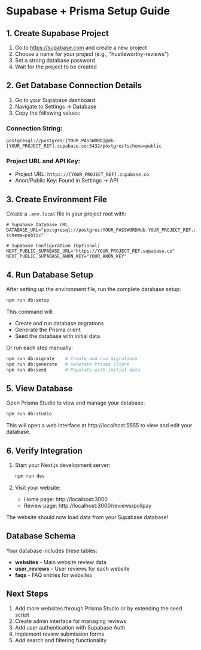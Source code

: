 # Supabase + Prisma Setup Guide

## 1. Create Supabase Project
1. Go to https://supabase.com and create a new project
2. Choose a name for your project (e.g., "hustleworthy-reviews")
3. Set a strong database password
4. Wait for the project to be created

## 2. Get Database Connection Details
1. Go to your Supabase dashboard
2. Navigate to Settings → Database
3. Copy the following values:

### Connection String:
```
postgresql://postgres:[YOUR_PASSWORD]@db.[YOUR_PROJECT_REF].supabase.co:5432/postgres?schema=public
```

### Project URL and API Key:
- Project URL: `https://[YOUR_PROJECT_REF].supabase.co`
- Anon/Public Key: Found in Settings → API

## 3. Create Environment File
Create a `.env.local` file in your project root with:

```env
# Supabase Database URL
DATABASE_URL="postgresql://postgres:YOUR_PASSWORD@db.YOUR_PROJECT_REF.supabase.co:5432/postgres?schema=public"

# Supabase Configuration (Optional)
NEXT_PUBLIC_SUPABASE_URL="https://YOUR_PROJECT_REF.supabase.co"
NEXT_PUBLIC_SUPABASE_ANON_KEY="YOUR_ANON_KEY"
```

## 4. Run Database Setup
After setting up the environment file, run the complete database setup:

```bash
npm run db:setup
```

This command will:
- Create and run database migrations
- Generate the Prisma client
- Seed the database with initial data

Or run each step manually:
```bash
npm run db:migrate    # Create and run migrations
npm run db:generate   # Generate Prisma client  
npm run db:seed       # Populate with initial data
```

## 5. View Database
Open Prisma Studio to view and manage your database:
```bash
npm run db:studio
```

This will open a web interface at http://localhost:5555 to view and edit your database.

## 6. Verify Integration
1. Start your Next.js development server:
   ```bash
   npm run dev
   ```

2. Visit your website:
   - Home page: http://localhost:3000
   - Review page: http://localhost:3000/reviews/pollpay

The website should now load data from your Supabase database!

## Database Schema
Your database includes these tables:
- **websites** - Main website review data
- **user_reviews** - User reviews for each website  
- **faqs** - FAQ entries for websites

## Next Steps
1. Add more websites through Prisma Studio or by extending the seed script
2. Create admin interface for managing reviews
3. Add user authentication with Supabase Auth
4. Implement review submission forms
5. Add search and filtering functionality